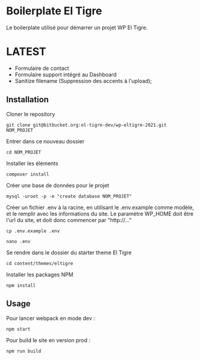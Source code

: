 # Boilerplate El Tigre

Le boilerplate utilisé pour démarrer un projet WP El Tigre.

# LATEST

- Formulaire de contact
- Formulaire support intégré au Dashboard
- Sanitize filename (Suppression des accents à l'upload);
## Installation

Cloner le repository

```
git clone git@bitbucket.org:el-tigre-dev/wp-eltigre-2021.git NOM_PROJET
```

Entrer dans ce nouveau dossier

```
cd NOM_PROJET
```

Installer les éléments

```
composer install
```

Créer une base de données pour le projet

```
mysql -uroot -p -e "create database NOM_PROJET"
```

Créer un fichier .env à la racine, en utilisant le .env.example comme modèle, et le remplir avec les informations du site. Le paramètre WP_HOME doit être l'url du site, et doit donc commencer par "http://..."

```
cp .env.example .env

nano .env
```

Se rendre dans le dossier du starter theme El Tigre

```
cd content/themes/eltigre
```

Installer les packages NPM

```
npm install
```

## Usage

Pour lancer webpack en mode dev : 

```
npm start
```

Pour build le site en version prod : 

```
npm run build
```